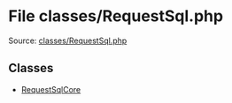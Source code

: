 File classes/RequestSql.php
=========

Source: [classes/RequestSql.php](https://github.com/PrestaShop/PrestaShop/blob/1.6.0.6/classes/RequestSql.php)


Classes
-------

* [RequestSqlCore](class.RequestSqlCore.md)

